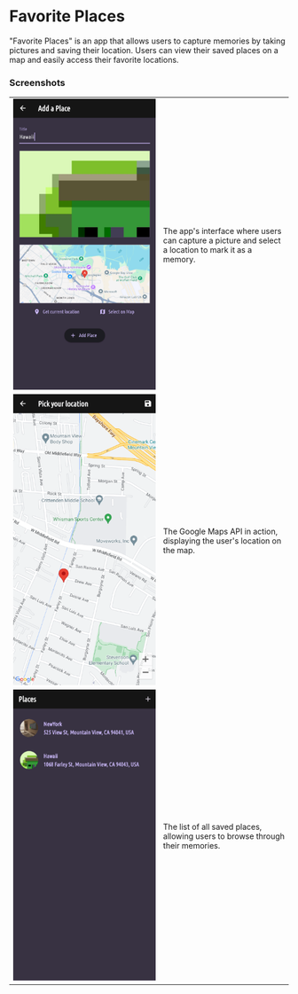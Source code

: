 <h1>Favorite Places</h1>

<p>"Favorite Places" is an app that allows users to capture memories by taking pictures and saving their location. Users can view their saved places on a map and easily access their favorite locations.</p>

<h3>Screenshots</h3>

<table>
  <tr>
    <td><img src="lib/screenshots/places1.png" alt="Picture and Location View" width="1000px"></td>
    <td>The app's interface where users can capture a picture and select a location to mark it as a memory.</td>
  </tr>
  <tr>
    <td><img src="lib/screenshots/places2.png" alt="Picture and Location View" width="1000px"></td>
    <td>The Google Maps API in action, displaying the user's location on the map.</td>
  </tr>
  <tr>
    <td><img src="lib/screenshots/places3.png" alt="Picture and Location View" width="1000px"></td>
    <td>The list of all saved places, allowing users to browse through their memories.</td>
  </tr>
</table>
